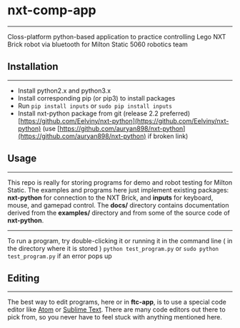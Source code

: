 # nxt-comp-app
--------------
Closs-platform python-based application to practice controlling Lego NXT Brick robot via bluetooth
for Milton Static 5060 robotics team

## Installation
---------------
+ Install python2.x and python3.x
+ Install corresponding pip (or pip3) to install packages
+ Run `pip install inputs` or `sudo pip install inputs`
+ Install nxt-python package from git (release 2.2 preferred) [https://github.com/Eelviny/nxt-python](https://github.com/Eelviny/nxt-python) 
(use [https://github.com/auryan898/nxt-python](https://github.com/auryan898/nxt-python) if broken link)

## Usage
--------
This repo is really for storing programs for demo and robot testing for Milton Static. The examples and programs here just implement existing packages: **nxt-python** for connection to the NXT Brick, and **inputs** for keyboard, mouse, and gamepad control.  The **docs/** directory contains documentation derived from the **examples/** directory and from some of the source code of **nxt-python**.

--------
To run a program, try double-clicking it or running it in the command line ( in the directory where it is stored ) 
`python test_program.py` or `sudo python test_program.py` if an error pops up

## Editing
----------
The best way to edit programs, here or in **ftc-app**, is to use a special code editor like [Atom](https://atom.io/) or [Sublime Text](https://www.sublimetext.com/). There are many code editors out there to pick from, so you never have to feel stuck with anything mentioned here.
